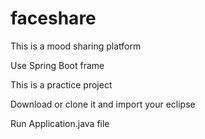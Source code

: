 # faceshare

This is a mood sharing platform

Use Spring Boot frame

This is a practice project

Download or clone it and import your eclipse 

Run Application.java file
